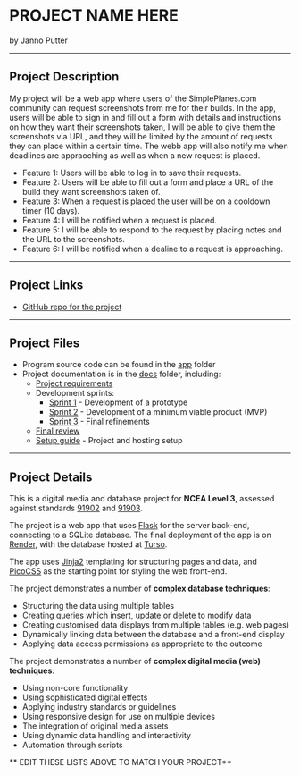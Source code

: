 # PROJECT NAME HERE

by Janno Putter

---

## Project Description

My project will be a web app where users of the SimplePlanes.com community can request screenshots from me for their builds. 
In the app, users will be able to sign in and fill out a form with details and instructions on how they want their screenshots taken, I will be able to give them the screenshots via URL, and they will be limited by the amount of requests they can place within a certain time. 
The webb app will also notify me when deadlines are appraoching as well as when a new request is placed. 

- Feature 1: Users will be able to log in to save their requests. 
- Feature 2: Users will be able to fill out a form and place a URL of the build they want screenshots taken of.
- Feature 3: When a request is placed the user will be on a cooldown timer (10 days).
- Feature 4: I will be notified when a request is placed.
- Feature 5: I will be able to respond to the request by placing notes and the URL to the screenshots.
- Feature 6: I will be notified when a dealine to a request is approaching. 


---

## Project Links

- [GitHub repo for the project](https://github.com/J-B-Putter/SP-Request-Website-T3)


---

## Project Files

- Program source code can be found in the [app](app/) folder
- Project documentation is in the [docs](docs/) folder, including:
   - [Project requirements](docs/0-requirements.md)
   - Development sprints:
      - [Sprint 1](docs/1-sprint-1-prototype.md) - Development of a prototype
      - [Sprint 2](docs/2-sprint-2-mvp.md) - Development of a minimum viable product (MVP)
      - [Sprint 3](docs/3-sprint-3-refinement.md) - Final refinements
   - [Final review](docs/4-review.md)
   - [Setup guide](docs/setup.md) - Project and hosting setup

---

## Project Details

This is a digital media and database project for **NCEA Level 3**, assessed against standards [91902](docs/as91902.pdf) and [91903](docs/as91903.pdf).

The project is a web app that uses [Flask](https://flask.palletsprojects.com) for the server back-end, connecting to a SQLite database. The final deployment of the app is on [Render](https://render.com/), with the database hosted at [Turso](https://turso.tech/).

The app uses [Jinja2](https://jinja.palletsprojects.com/templates/) templating for structuring pages and data, and [PicoCSS](https://picocss.com/) as the starting point for styling the web front-end.

The project demonstrates a number of **complex database techniques**:
- Structuring the data using multiple tables
- Creating queries which insert, update or delete to modify data
- Creating customised data displays from multiple tables (e.g. web pages)
- Dynamically linking data between the database and a front-end display
- Applying data access permissions as appropriate to the outcome

The project demonstrates a number of **complex digital media (web) techniques**:
- Using non-core functionality
- Using sophisticated digital effects
- Applying industry standards or guidelines
- Using responsive design for use on multiple devices
- The integration of original media assets
- Using dynamic data handling and interactivity
- Automation through scripts

** EDIT THESE LISTS ABOVE TO MATCH YOUR PROJECT**



